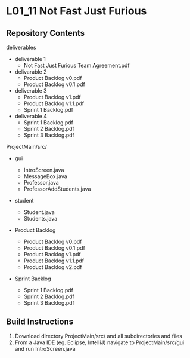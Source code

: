 # L01_11 Not Fast Just Furious

## Repository Contents
deliverables
* deliverable 1
  * Not Fast Just Furious Team Agreement.pdf
* delivarable 2
  * Product Backlog v0.pdf
  * Product Backlog v0.1.pdf
* deliverable 3
  * Product Backlog v1.pdf
  * Product Backlog v1.1.pdf
  * Sprint 1 Backlog.pdf
* deliverable 4
  * Sprint 1 Backlog.pdf
  * Sprint 2 Backlog.pdf
  * Sprint 3 Backlog.pdf

ProjectMain/src/
* gui
  * IntroScreen.java
  * MessageBox.java
  * Professor.java
  * ProfessorAddStudents.java
* student
  * Student.java
  * Students.java

* Product Backlog
  * Product Backlog v0.pdf
  * Product Backlog v0.1.pdf
  * Product Backlog v1.pdf
  * Product Backlog v1.1.pdf
  * Product Backlog v2.pdf
  
* Sprint Backlog
  * Sprint 1 Backlog.pdf
  * Sprint 2 Backlog.pdf
  * Sprint 3 Backlog.pdf
  
## Build Instructions
1. Download directory ProjectMain/src/ and all subdirectories and files
2. From a Java IDE (eg. Eclipse, IntelliJ) navigate to ProjectMain/src/gui and run IntroScreen.java
